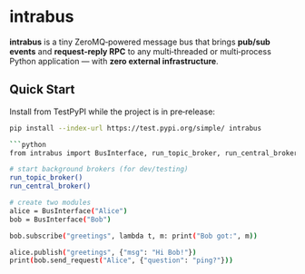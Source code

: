 # intrabus

**intrabus** is a tiny ZeroMQ‑powered message bus that brings **pub/sub events** and **request‑reply RPC** to any multi‑threaded or multi‑process Python application — with **zero external infrastructure**.

## Quick Start

Install from TestPyPI while the project is in pre‑release:

```bash
pip install --index-url https://test.pypi.org/simple/ intrabus

```python
from intrabus import BusInterface, run_topic_broker, run_central_broker

# start background brokers (for dev/testing)
run_topic_broker()
run_central_broker()

# create two modules
alice = BusInterface("Alice")
bob = BusInterface("Bob")

bob.subscribe("greetings", lambda t, m: print("Bob got:", m))

alice.publish("greetings", {"msg": "Hi Bob!"})
print(bob.send_request("Alice", {"question": "ping?"}))